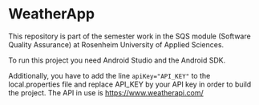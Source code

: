 # WeatherApp

This repository is part of the semester work in the SQS module (Software Quality Assurance) at Rosenheim University of Applied Sciences.

To run this project you need Android Studio and the Android SDK. 

Additionally, you have to add the line ```apiKey="API_KEY"``` to the local.properties file and replace API_KEY by your API key in order to build the project.
The API in use is https://www.weatherapi.com/
